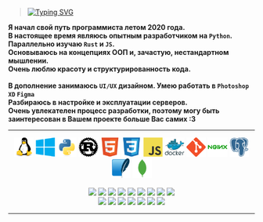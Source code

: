 > [![Typing SVG](https://readme-typing-svg.herokuapp.com?font=Fira+Code&weight=600&size=35&duration=3500&pause=3000&color=A511FF&vCenter=true&width=700&lines=%D0%9F%D1%80%D0%B8%D0%B2%D0%B5%D1%82%2C+%D0%BC%D0%B5%D0%BD%D1%8F+%D0%B7%D0%BE%D0%B2%D1%83%D1%82+DIMFLIX+%F0%9F%91%8B)](https://git.io/typing-svg)         

<b>Я начал свой путь программиста летом 2020 года.</b><br>
<b>В настоящее время являюсь опытным разработчиком на `Python`. Параллельно изучаю `Rust` и `JS`.</b><br>
<b>Основываюсь на концепциях ООП и, зачастую, нестандартном мышлении.</b><br>
<b>Очень люблю красоту и структурированность кода.</b><br><br>
<b>В дополнение занимаюсь `UI/UX` дизайном. Умею работать в `Photoshop` `XD` `Figma`</b><br>
<b>Разбираюсь в настройке и эксплуатации серверов.</b><br>
<b>Очень увлекателен процесс разработки, поэтому могу быть заинтересован в Вашем проекте больше Вас самих :3</b>

---
<div align="center">
  <img src="https://github.com/devicons/devicon/blob/master/icons/linux/linux-original.svg" title="Linux" alt="Linux" width="40" height="40"/>
  <img src="https://github.com/devicons/devicon/blob/master/icons/windows8/windows8-original.svg" title="Windows" alt="Windows" width="40" height="40"/>    

  <img src="https://github.com/devicons/devicon/blob/master/icons/python/python-original.svg" title="Python" alt="Python" width="40" height="40"/>
  <img src="https://github.com/devicons/devicon/blob/master/icons/rust/rust-plain.svg" title="Rust" alt="Rust" width="40" height="40"/>
  <img src="https://github.com/devicons/devicon/blob/master/icons/html5/html5-original.svg" title="html5" alt="html5" width="40" height="40"/>
  <img src="https://github.com/devicons/devicon/blob/master/icons/css3/css3-original.svg" title="css" alt="css" width="40" height="40"/>
  <img src="https://github.com/devicons/devicon/blob/master/icons/javascript/javascript-original.svg" title="javascript" alt="javascript" width="40" height="40"/>

  <img src="https://github.com/devicons/devicon/blob/master/icons/docker/docker-original-wordmark.svg" title="Docker" alt="Docker" width="40" height="40"/>
  <img src="https://github.com/devicons/devicon/blob/master/icons/git/git-original.svg" title="Git" alt="Git" width="40" height="40"/>
  <img src="https://github.com/devicons/devicon/blob/master/icons/nginx/nginx-original.svg" title="Nginx" alt="Nginx" width="40" height="40"/>
  <img src="https://github.com/devicons/devicon/blob/master/icons/postgresql/postgresql-plain.svg" title="PostgreSQL" alt="PostgreSQL" width="40" height="40"/>
  <img src="https://github.com/devicons/devicon/blob/master/icons/sqlite/sqlite-original.svg" title="SQLite" alt="SQLite" width="40" height="40"/>
  <img src="https://github.com/devicons/devicon/blob/master/icons/mongodb/mongodb-plain.svg" title="MongoDB" alt="MongoDB" width="40" height="40"/>
  
  <div></div><br>
  
  <img src="https://img.shields.io/badge/-Django-%23801AE6"/>
  <img src="https://img.shields.io/badge/-Flask-%23801AE6"/>
  <img src="https://img.shields.io/badge/-Aiohttp-%23801AE6"/>
  <img src="https://img.shields.io/badge/-PyQT-%23801AE6"/>
  <img src="https://img.shields.io/badge/-PySide-%23801AE6"/>
  <img src="https://img.shields.io/badge/-Aiogram-%23801AE6"/>
  <img src="https://img.shields.io/badge/-Pyrogram-%23801AE6"/>
  <img src="https://img.shields.io/badge/-Asyncio-%23801AE6"/>
  <img src="https://img.shields.io/badge/-AsyncPg-%23801AE6"/>
  
  <div></div>
  
  <img src="https://img.shields.io/badge/-AioSQLite-%23801AE6"/>
  <img src="https://img.shields.io/badge/-vk_api-%23801AE6"/>
  <img src="https://img.shields.io/badge/-Selenium-%23801AE6"/>
  <img src="https://img.shields.io/badge/-Requests-%23801AE6"/>
  <img src="https://img.shields.io/badge/-CPython-%23801AE6"/>
  <img src="https://img.shields.io/badge/-Pillow-%23801AE6"/>
  <img src="https://img.shields.io/badge/-BeautifulSoup-%23801AE6"/>
</div>

---

